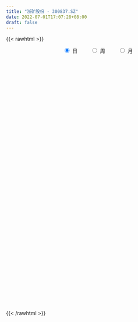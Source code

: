 ```yaml
---
title: "浙矿股份 - 300837.SZ"
date: 2022-07-01T17:07:28+08:00
draft: false
---
```

{{< rawhtml >}}
    <div style="text-align: center">
        <label style="padding: 1rem;"><input style="margin-right: .5rem" type="radio" name="period" value="D" checked onclick="period_change(this)">日</label>
        <label style="padding: 1rem;"><input style="margin-right: .5rem" type="radio" name="period" value="W" onclick="period_change(this)">周</label>
        <label style="padding: 1rem;"><input style="margin-right: .5rem" type="radio" name="period" value="M" onclick="period_change(this)">月</label>
    </div>
    <div id="chart" style="height: 700px;"></div> 
    <script type="text/javascript">
        const D_v = [839.85,742.31,3997.03,976.42,856.15,754.1,85940.86,107115.14,63026.9,58514.74,106741.85,80370.1,58178.22,42152.46,35753.35,42592.74,87616.88,56438.94,84142.24,73362.03,50116.7,50594.05,67907.71,75445.14,58414.34,40022.69,56305.43,48950.98,34197.32,25738.47,41637.29,32128.86,26850.9,48730.39,34970.42,21462.94,24858.45,45332.77,32141.99,22367.99,31504.45,34628.32,27705.41,22672.13,25095.26,10459.0,35613.67,16372.31,18809.99,19416.47,18460.79,13940.47,10888.47,18612.95,16530.63,13156.89,10459.42,6713.85,8713.53,6974.37,7523.85,8790.74,15071.37,15201.73,10165.0,11346.84,6214.36,5509.79,6308.26,9023.39,7928.74,7911.42,5046.0,17394.41,6982.0,6604.42,6966.79,5001.84,8323.37,7531.64,6984.26,9648.84,6575.42,6784.06,9615.4,11349.0,14685.31,28673.41,18104.71,13369.75,10882.0,13389.0,8731.65,9166.73,14766.72,7271.78,6443.82,7455.71,8247.42,7227.61,9789.29,6070.0,11389.52,6339.97,6045.37,11374.51,4916.57,9704.0,5831.26,5506.58,6130.13,5990.42,6069.0,4023.0,5932.0,4202.42,5149.0,3307.89,3897.26,10867.37,7035.7,7376.42,7279.0,5963.84,7345.78,13361.87,9775.05,9418.0,7163.64,4289.8,4001.0,6103.4,16368.23,7582.71,6638.16,7078.0,5763.66,4287.27,5917.53,12280.0,7547.0,7594.37,9983.58,6623.44,7926.97,5527.58,6779.0,8262.0,7997.06,6210.24,6630.54,6441.32,8373.26,11413.77,8220.32,6142.69,9165.58,8957.19,5888.32,6732.91,5374.98,10380.79,10403.19,6893.74,5095.37,9931.38,6751.07,8452.72,6830.07,9549.06,5728.78,13809.0,28177.36,16718.01,16810.3,11500.85,9791.79,9563.81,6661.25,10640.67,9694.25,12461.16,5706.58,8036.0,6511.0,5809.0,9590.09,18588.41,16299.9,14824.3,31863.1,14420.19,9091.04,5852.0,7823.06,5931.0,5460.98,11713.76,4207.1,3133.37,6803.37,5542.0,3920.79,3358.0,1374.0,4272.0,3781.64,5762.0,6769.62,10573.09,4849.38,3619.42,4600.68,3469.79,4213.35,5384.0,3285.0,4395.0,7683.0,6399.42,5706.0,4731.0,3834.0,8177.99,4708.0,8025.0,2278.0,3415.1,2864.0,5638.0,2908.0,5530.85,1810.01,4117.1,6766.42,3574.42,2852.27,3501.0,2645.0,2807.0,2539.0,2184.0,1539.0,6375.72,3329.73,6602.48,5009.0,2103.66,2544.0,2421.48,2504.0,14599.31,16251.26,8549.93,9260.0,6212.9,9272.28,6035.15,3609.0,3654.0,7065.79,6031.0,6094.0,4933.0,8042.0,6035.2,3415.0,4348.98,3599.0,4518.0,3257.0,2888.0,11378.98,5870.14,4113.0,4353.0,6433.0,3878.0,5058.0,3867.0,15204.38,6282.0,5586.84,6316.74,9836.01,6266.36,5445.0,5079.99,16894.87,8395.0,7036.0,4257.88,5867.24,6635.65,13317.0,8249.14,13744.65,14170.0,17273.76,20613.12,12497.68,11784.99,10379.85,8040.84,9995.0,7144.55,10574.0,6085.14,9791.0,7966.0,5835.0,8480.0,4916.42,6127.42,4578.0,3722.0,4374.0,5667.0,3242.0,3173.0,1970.0,2788.91,1616.42,2662.0,1650.0,1507.84,2969.0,9236.92,2952.42,2890.42,1837.0,2193.0,3125.0,7095.19,4526.0,3245.0,3717.42,5356.42,3553.0,3845.42,3549.42,4214.07,3769.0,3262.42,3009.0,3143.42,2755.04,2885.0,4542.42,6113.0,5227.0,6604.0,4137.0,3890.0,4375.37,2497.0,5057.0,3001.37,4388.42,17794.3,8584.46,4442.0,6677.99,6523.0,5388.0,3985.0,2631.0,7988.42,4255.0,7168.0,25613.46,10872.46,5108.0,5716.0,11561.0,11693.84,4810.0,3345.0,6017.36,2929.58,11724.34,4306.0,6661.0,8113.0,18057.79,9431.0,4896.0,12146.0,8784.42,7907.0,5664.0,5622.0,5992.0,5319.0,3981.0,3250.37,5429.69,4308.34,3857.0,3561.0,5337.08,2825.37,2821.0,2101.0,2410.47,2240.0,12019.5,20038.14,18581.73,9778.34,14920.75,13938.58,8612.0,8929.74,8183.92,7814.92,6057.84,4666.82,3167.0,7549.0,3251.0,4459.37,5058.0,5434.0,5146.0,4385.57,1568.0,10092.56,5870.0,8999.0,3326.65,2908.76,5252.0,4957.4,4794.0,4129.86,4499.0,6252.0,4283.0,2657.0,7209.0,8057.29,6723.29,8210.58,8736.58,7371.58,8123.0,6064.02,5159.31,6039.0,3470.35,3728.0,3357.0,3218.49,17425.09,13694.81,16045.57,16548.8,16130.12,10340.99,9695.0,7418.42,17117.56,10545.13,5896.0,5065.55,7332.42,8003.0,6218.42,4845.27,5212.42,8811.42,9481.63,6139.82,3427.0,6844.13,7116.0,4582.0,6411.0,6788.0,6351.82,5127.69,5488.0,5317.0,4391.41,4670.0,4704.0,7027.09,5620.0,5840.69,7302.15,10125.0,10414.0,7131.42,6674.0,5828.0,6601.57,5935.0,6038.0,5097.0]
const D_histogram = [0.0,0.2150655271,0.5742255209,1.0271771341,1.5389951428,2.0860893897,1.9613470745,1.4865025863,1.075377353,0.645433426,0.5910749943,0.4111443237,0.2114185429,-0.0002989893,-0.1580175001,-0.332612879,-0.1734711231,0.2143451006,0.5944835133,1.082544285,1.1060368667,1.0643382952,1.3146674427,1.028644191,0.8383770211,0.7761798007,0.9297628478,0.764889828,0.6402487655,0.4584687489,0.3163679556,0.3954038843,0.325287376,0.2756619723,0.3250924684,0.3937101523,0.5911131574,0.9424183417,1.0498959743,0.8663321065,0.3229260149,-0.0360041735,-0.0874647964,-0.294947779,-0.3206395197,-0.4077235312,-0.8322029131,-1.1096019489,-1.5081249164,-1.946750284,-2.0742030619,-1.9741502465,-1.9741157247,-1.9244212804,-1.9222301347,-1.7285667915,-1.4868369771,-1.2625537022,-1.1997604785,-1.1321678194,-1.0012648895,-0.8384512541,-0.5805739568,-0.6926752279,-0.9028576428,-0.8927671492,-0.7743786825,-0.6601990214,-0.5856851262,-0.3860799946,-0.1610497872,-0.0482993501,-0.0908580811,0.0480069775,0.0711105291,-0.0594882706,-0.3100754144,-0.4114277203,-0.3045017101,-0.0853438131,0.0856510779,0.372376202,0.5109047677,0.6521430422,0.7293916791,0.5476699213,0.6701192678,0.2924218323,-0.0720237418,-0.4414413186,-0.7112788503,-0.8257156879,-0.8118950809,-0.8697216115,-0.9929686116,-0.9729973315,-0.7721059716,-0.4716940952,-0.2020734144,-0.056684713,0.1271517381,0.2370913029,0.2950483147,0.2369409127,0.1181652838,0.1996173742,0.2576155781,0.16454508,0.1401975068,0.0986159759,0.0386148913,-0.0094522154,-0.1094011691,-0.1438442102,-0.0636202197,-0.0259901845,0.0762031822,0.1329225103,0.1048946527,0.2662098607,0.3558963129,0.4047472266,0.2490212938,0.2266606998,0.1494239831,-0.0752860402,-0.2719881837,-0.4887055877,-0.4623483269,-0.4096852787,-0.3774609162,-0.4386481502,-0.4820626993,-0.5690371671,-0.5530134075,-0.5160461049,-0.4935169278,-0.4571191207,-0.3548208174,-0.0262328357,0.1583514326,0.201796531,0.0787360899,0.0184052913,-0.1175497699,-0.1269456426,-0.2157789454,-0.1807748655,-0.0357515007,0.0756206218,0.1905226109,0.2360854431,0.2352612697,0.1621117816,0.0917676836,0.0202785801,-0.10757726,-0.0844874386,-0.0501304298,0.049590444,0.141543551,0.2790063996,0.2942003639,0.1930009272,0.0875311789,0.2814664161,0.3944316114,0.5857571654,0.6897501924,0.7792063879,0.7184304979,0.7769152153,1.1369716781,1.25933916,1.4997732836,1.5033494433,1.3414520048,1.1214735398,0.942989659,0.8551568329,0.4834585669,0.0734756413,-0.1394295631,-0.2498786475,-0.3510157305,-0.3942657048,-0.26787928,0.0902815065,0.3220148739,0.5260800417,0.2037672409,-0.2393079856,-0.4975390613,-0.6545986378,-0.843181562,-0.974621083,-0.9851895704,-0.7825437011,-0.6305972352,-0.4761128943,-0.4215011719,-0.442238825,-0.421955107,-0.3983977557,-0.347588375,-0.2254096937,-0.206064385,-0.2032160684,-0.1733796446,-0.0614261351,-0.0154129242,-0.0086395379,0.055528492,0.0711315848,0.0942438275,0.1729667616,0.204805014,0.2587278879,0.4002959286,0.3753136787,0.2349079488,0.0736542801,-0.0285634981,-0.2045033453,-0.275924558,-0.3642546324,-0.3785883321,-0.4042786895,-0.3837648849,-0.2451471672,-0.1757818351,-0.0905168491,-0.0174186392,0.0034181379,-0.02619422,-0.0475244895,0.00010409,-0.0040778785,-0.0137017559,-0.0051409587,0.0316113556,0.0476588326,0.0733915949,0.1732399317,0.1939362032,0.1156312931,-0.0011008382,-0.038793758,-0.0491327996,-0.0161459216,0.0461334366,0.2854996856,0.462479545,0.5549254479,0.6603901102,0.7191176364,0.6225800613,0.5044809621,0.3479143512,0.2103894541,0.037922459,0.0158822251,-0.0677456954,-0.0782235897,0.0127582822,-0.0116875511,-0.0790933325,-0.1754553746,-0.1977232615,-0.1929922255,-0.192844934,-0.1804607706,-0.0444965165,-0.0429554109,-0.0956567118,-0.1078996085,-0.2094062149,-0.2544876634,-0.3065701845,-0.2358055873,-0.0139955714,0.1319850549,0.1975950337,0.1553336675,0.2381368207,0.2725528138,0.2984660383,0.3010567978,0.4069083614,0.4503900717,0.3691488667,0.3146212734,0.2394116438,0.1999464014,0.2304468813,0.2356678528,0.2682674796,0.3010290922,0.3914773144,0.5022378584,0.5268813839,0.3993292113,0.2147070757,0.0296686718,-0.0292119184,-0.076703644,-0.2618114356,-0.4124693754,-0.4810046684,-0.5922954161,-0.6383229557,-0.7142437405,-0.7496863959,-0.6770575913,-0.6468077118,-0.6023883597,-0.6062029719,-0.5384743388,-0.4620503022,-0.45971052,-0.4211935854,-0.2851176287,-0.2098870242,-0.206890924,-0.1831233321,-0.0999400617,-0.1068171072,-0.1637946604,-0.175423749,-0.1550671498,-0.1434560105,-0.1191009432,-0.0399002587,0.1379006064,0.1879014241,0.1719810263,0.2517548823,0.3427181771,0.3387805526,0.3558435709,0.3454350992,0.3494751746,0.3226342324,0.3332689086,0.3443774961,0.3665412418,0.377044272,0.3488343433,0.2721547401,0.2565630358,0.1767461882,0.1632019944,0.1283547677,0.1046637743,0.0927977228,0.0542923105,-0.0034825992,-0.0734895461,-0.1358387401,0.0526969714,0.059818052,0.0586596421,-0.0179605936,-0.040180319,-0.0366191341,-0.0252984913,-0.0039065672,0.0628904728,0.0996184178,0.1606577877,0.3712152854,0.399398874,0.3262025278,0.2659471078,0.3695177442,0.3933630772,0.33828815,0.2913849917,0.2820308342,0.2411760271,0.3098045384,0.3195832542,0.2427336225,0.0659227653,0.0851036801,0.0638321108,0.0188134892,0.0977975468,0.1103800222,0.0746885102,-0.0093429,-0.0656396244,-0.1678223822,-0.2119780936,-0.3120540392,-0.4367550871,-0.5208567594,-0.5560466971,-0.5332169374,-0.5659004557,-0.523799997,-0.4013779813,-0.3598355102,-0.299506751,-0.2917861411,-0.3250752838,-0.0765341276,0.192208555,0.4144147807,0.4040450892,0.5264072054,0.6171351592,0.4987160525,0.3921248245,0.2025527191,-0.0372122878,-0.1617664468,-0.202105232,-0.2572836181,-0.4025235512,-0.5350543867,-0.6450706571,-0.7330995764,-0.8533922307,-0.7648470589,-0.7142307528,-0.6711822695,-0.8129316988,-0.7542623415,-0.7302367827,-0.6579591342,-0.5341147668,-0.4655489362,-0.4099131632,-0.3867001263,-0.3222413963,-0.318814561,-0.2886384919,-0.2304951791,-0.1605360463,-0.2064496736,-0.2059645453,-0.2448766491,-0.1565508811,-0.2001556593,-0.194798237,-0.1968797148,-0.1609462497,-0.1786456373,-0.0607856015,0.0128324885,0.0490885643,0.0248146522,0.0633731929,0.2297692377,0.2921845082,0.512679668,0.7123153432,0.8918933681,0.9076923803,0.7719921375,0.7336749564,0.8550112503,0.7917753725,0.7285971643,0.6485992656,0.475896951,0.411325786,0.3640079024,0.3183058723,0.2906031597,0.3132625476,0.2819849534,0.2191739795,0.1553460233,0.03962753,0.0064890939,-0.0050762125,0.0600392536,0.0835125943,0.1209460855,0.0946921125,0.0360622912,-0.0819884638,-0.1026343207,-0.0755905229,-0.0964823644,-0.0484632227,-0.0343254637,0.0032237524,0.0930380282,0.218987062,0.2296568789,0.1957071008,0.216810882,0.1719033379,0.1392758067,0.0378805512,0.0153983126,0.0135263825]
const D_fast = [0.0,0.2688319088,0.7715482829,1.4812941796,2.3778609741,3.4464775683,3.8120720218,3.7088531802,3.5665722851,3.2979867146,3.3913970315,3.3142524418,3.1673812967,2.9555890172,2.7583661314,2.5006175328,2.6163915078,3.0577940067,3.5865532978,4.3452501407,4.645251939,4.8696379413,5.4486339495,5.4197717456,5.4390988309,5.5709465607,5.9569703198,5.983319757,6.0187408858,5.9515780564,5.8885692521,6.0664561519,6.0776614875,6.0969515769,6.2276551901,6.3947004121,6.7398817066,7.3267914763,7.6967431024,7.7297622613,7.2670876734,6.8991564416,6.8258296196,6.5446096922,6.4387580717,6.2497431773,5.6172130671,5.0624135441,4.2868593476,3.361546409,2.7155428655,2.3220581194,1.82856371,1.3971528342,0.9187864462,0.6803080916,0.5503286617,0.4589735111,0.2218266151,0.0063773193,-0.1130359731,-0.1598351512,-0.0471013431,-0.3323714212,-0.7682682469,-0.9813695405,-1.0565757444,-1.1074458387,-1.179353225,-1.076268092,-0.8915003315,-0.7908247319,-0.8560979831,-0.7052311802,-0.6643499963,-0.8098208637,-1.137926861,-1.342136097,-1.3113355144,-1.1135135706,-0.9211059101,-0.5412867356,-0.2750319779,0.0292420571,0.2888386137,0.2440343363,0.5340134998,0.2294215224,-0.1530299872,-0.6328078937,-1.0804651379,-1.4013308975,-1.5904840607,-1.8657409941,-2.2372301472,-2.4605081999,-2.4526433329,-2.2701549804,-2.0510526531,-1.91983513,-1.7042107443,-1.5349983539,-1.4032792633,-1.4021514372,-1.4913857452,-1.3600293112,-1.2376272127,-1.2895614408,-1.2788596373,-1.2957871743,-1.3461345361,-1.3965646966,-1.5238639426,-1.5942680363,-1.5299491007,-1.4988166116,-1.3775724493,-1.2876224937,-1.2894266881,-1.0615590149,-0.8828984845,-0.7328607642,-0.8263313735,-0.7920267925,-0.8319075134,-1.0754390468,-1.3401382362,-1.6790320372,-1.7682618581,-1.8180201296,-1.8801609961,-2.0510102676,-2.2149404916,-2.4441742512,-2.5664038434,-2.6584480671,-2.7592981219,-2.837180095,-2.823586996,-2.5015572233,-2.2773850968,-2.1834908656,-2.2868672843,-2.34259676,-2.5079392637,-2.5490715471,-2.6918495862,-2.7020392227,-2.5659537331,-2.4356764552,-2.2731438134,-2.1685596204,-2.1105684763,-2.143190019,-2.1905921961,-2.2570116546,-2.4117618097,-2.409793848,-2.3879694467,-2.2758509619,-2.1485119671,-1.9412975186,-1.8525534633,-1.9055026682,-1.9890896218,-1.7247877805,-1.5132146824,-1.175449837,-0.899019262,-0.6147614695,-0.4959297349,-0.2432162138,0.4010831685,0.8382854405,1.453662885,1.8330764055,2.0065419682,2.0669318881,2.1241954221,2.2501518042,1.99931818,1.6077041646,1.3599415695,1.1870228233,0.9981318076,0.8563154071,0.9157320119,1.296463175,1.6087002609,1.9442854392,1.6729144485,1.1700122256,0.7873963846,0.4666871487,0.0673088339,-0.3077859578,-0.5646518378,-0.5576418938,-0.5633447366,-0.5278886193,-0.5786521899,-0.7099495493,-0.795154608,-0.8711966956,-0.9072844087,-0.8414581508,-0.8736289384,-0.9215846388,-0.9350931262,-0.8384961505,-0.7963361706,-0.7917226688,-0.7136725159,-0.6802865269,-0.6336133273,-0.5116487028,-0.4286091969,-0.3100043511,-0.0683623282,0.0004838415,-0.0811949011,-0.2240349998,-0.3333936526,-0.5604593361,-0.7008616883,-0.8802554208,-0.9892362035,-1.1159962333,-1.1914236499,-1.114092724,-1.0886728506,-1.0260370769,-0.9572935269,-0.9356022153,-0.9717631282,-1.0049745201,-0.957319918,-0.9625213561,-0.9755706725,-0.968295115,-0.9236399618,-0.8956777767,-0.8515971156,-0.7084387959,-0.6392584736,-0.6886555604,-0.8056629013,-0.8530542606,-0.8756765021,-0.8467261044,-0.7729133871,-0.4621722167,-0.169572471,0.0616047938,0.3321669836,0.5706739189,0.6297813591,0.6378025005,0.5682144774,0.4832869439,0.3203005635,0.3022308859,0.2016665415,0.1716327498,0.2658041922,0.2384364711,0.1512573566,0.0110314708,-0.0606672314,-0.1041842518,-0.1522481938,-0.184979223,-0.060139098,-0.0693368452,-0.1459523241,-0.1851701229,-0.339028283,-0.4477316473,-0.5764567146,-0.5646435142,-0.3463323911,-0.1673555011,-0.0523467639,-0.0557747132,0.0865626451,0.1891168416,0.2896465758,0.3675015347,0.5750801887,0.7311594169,0.7422054285,0.7663331536,0.750976435,0.7614977929,0.8496099931,0.9137479278,1.0134144245,1.1214333102,1.309750861,1.5460708697,1.7024347411,1.6747148713,1.5437695047,1.3661482687,1.299964699,1.2332970623,0.9827364118,0.7289611282,0.540174668,0.2808100663,0.0752017879,-0.1792799322,-0.4021441865,-0.4987797797,-0.6302318281,-0.736409566,-0.8917749212,-0.9586648727,-0.9977534117,-1.1103412595,-1.1771227213,-1.1123261718,-1.0895673233,-1.138293954,-1.1603071952,-1.1021089402,-1.1356902626,-1.2336164808,-1.2891015067,-1.307511695,-1.3317645582,-1.3371847268,-1.2679591069,-1.0556830902,-0.9587069165,-0.9316320577,-0.7889194811,-0.6122766421,-0.5315191284,-0.4254952174,-0.3495449142,-0.2581360452,-0.2043184294,-0.110366526,-0.0131635644,0.1006354917,0.2053995899,0.264398247,0.2557573288,0.3043063834,0.2686760829,0.2959323877,0.2931738529,0.2956488031,0.3069821823,0.2820498477,0.2234042881,0.1350249547,0.0387160757,0.2404260301,0.2625016236,0.2760081243,0.1948977402,0.1626329351,0.1570393364,0.1620353564,0.1824506386,0.2649702969,0.3266028463,0.4278066632,0.7311679822,0.8592012893,0.8675555751,0.873786932,1.0697370044,1.1919231067,1.221420217,1.2473633066,1.3085168577,1.3279560574,1.4740357033,1.5637102326,1.5475440065,1.3872138407,1.4276706755,1.4223571339,1.3820418847,1.4854753289,1.5256528099,1.5086334254,1.4222662903,1.3495596597,1.2054213063,1.1082710715,0.9301816161,0.6962917964,0.4819759343,0.3077743223,0.1972998477,0.0231412155,-0.065708325,-0.0436308046,-0.0920472111,-0.1065951397,-0.1718210651,-0.2863790287,-0.0569714044,0.259823417,0.5856333378,0.6762749187,0.9302388362,1.1752505797,1.1815104861,1.1729504643,1.0340165387,0.7849484598,0.6199526891,0.5290875959,0.4095883052,0.1637174843,-0.1025769478,-0.3738608825,-0.6451646958,-0.9788054078,-1.0814720008,-1.2094133828,-1.3341604669,-1.6791428209,-1.8090390491,-1.9675726859,-2.0597848209,-2.0694691453,-2.1172905487,-2.1641330666,-2.2375950613,-2.2536966803,-2.3299734852,-2.3719570391,-2.371437521,-2.3416123998,-2.4391384456,-2.4901444536,-2.5902757196,-2.541087672,-2.6347313649,-2.6780735019,-2.7293749084,-2.7336780057,-2.7960388026,-2.6933751672,-2.6165489551,-2.5680207382,-2.5860909873,-2.5316891483,-2.3078507942,-2.1723893965,-1.8237243198,-1.4460098087,-1.0434584419,-0.8007363346,-0.743438543,-0.598336985,-0.2632478785,-0.1285399132,-0.0095688303,0.0725830874,0.0188550105,0.0571152921,0.100799384,0.134673822,0.1796218994,0.2805969241,0.3198155683,0.3117980893,0.2868066389,0.1809950281,0.1494788654,0.1366445059,0.2167697854,0.2611212746,0.3287912873,0.3262103424,0.2765960939,0.1380482229,0.0917437858,0.099889953,0.0548775203,0.0907808564,0.0963372495,0.1346924036,0.2477661865,0.4284619857,0.4965460223,0.5115230194,0.5868295212,0.5848978115,0.587089232,0.4951641144,0.4765314539,0.4780411194]
const D_slow = [0.0,0.0537663818,0.197322762,0.4541170455,0.8388658312,1.3603881786,1.8507249473,2.2223505938,2.4911949321,2.6525532886,2.8003220372,2.9031081181,2.9559627538,2.9558880065,2.9163836315,2.8332304117,2.789862631,2.8434489061,2.9920697844,3.2627058557,3.5392150724,3.8052996461,4.1339665068,4.3911275546,4.6007218098,4.79476676,5.027207472,5.218429929,5.3784921203,5.4931093076,5.5722012965,5.6710522676,5.7523741115,5.8212896046,5.9025627217,6.0009902598,6.1487685491,6.3843731346,6.6468471281,6.8634301548,6.9441616585,6.9351606151,6.913294416,6.8395574713,6.7593975913,6.6574667085,6.4494159802,6.172015493,5.7949842639,5.3082966929,4.7897459275,4.2962083658,3.8026794347,3.3215741146,2.8410165809,2.408874883,2.0371656388,1.7215272132,1.4215870936,1.1385451388,0.8882289164,0.6786161029,0.5334726137,0.3603038067,0.134589396,-0.0886023913,-0.2821970619,-0.4472468173,-0.5936680988,-0.6901880975,-0.7304505443,-0.7425253818,-0.7652399021,-0.7532381577,-0.7354605254,-0.7503325931,-0.8278514467,-0.9307083767,-1.0068338043,-1.0281697575,-1.006756988,-0.9136629375,-0.7859367456,-0.6229009851,-0.4405530653,-0.303635585,-0.136105768,-0.0630003099,-0.0810062454,-0.1913665751,-0.3691862876,-0.5756152096,-0.7785889798,-0.9960193827,-1.2442615356,-1.4875108684,-1.6805373613,-1.7984608852,-1.8489792388,-1.863150417,-1.8313624825,-1.7720896567,-1.6983275781,-1.6390923499,-1.609551029,-1.5596466854,-1.4952427909,-1.4541065209,-1.4190571442,-1.3944031502,-1.3847494274,-1.3871124812,-1.4144627735,-1.450423826,-1.466328881,-1.4728264271,-1.4537756315,-1.420545004,-1.3943213408,-1.3277688756,-1.2387947974,-1.1376079908,-1.0753526673,-1.0186874923,-0.9813314966,-1.0001530066,-1.0681500525,-1.1903264495,-1.3059135312,-1.4083348509,-1.5027000799,-1.6123621175,-1.7328777923,-1.8751370841,-2.0133904359,-2.1424019622,-2.2657811941,-2.3800609743,-2.4687661786,-2.4753243876,-2.4357365294,-2.3852873967,-2.3656033742,-2.3610020514,-2.3903894938,-2.4221259045,-2.4760706408,-2.5212643572,-2.5302022324,-2.511297077,-2.4636664242,-2.4046450635,-2.345829746,-2.3053018006,-2.2823598797,-2.2772902347,-2.3041845497,-2.3253064094,-2.3378390168,-2.3254414058,-2.2900555181,-2.2203039182,-2.1467538272,-2.0985035954,-2.0766208007,-2.0062541967,-1.9076462938,-1.7612070024,-1.5887694543,-1.3939678574,-1.2143602329,-1.0201314291,-0.7358885095,-0.4210537195,-0.0461103986,0.3297269622,0.6650899634,0.9454583483,1.1812057631,1.3949949713,1.515859613,1.5342285234,1.4993711326,1.4369014707,1.3491475381,1.2505811119,1.1836112919,1.2061816685,1.286685387,1.4182053974,1.4691472076,1.4093202112,1.2849354459,1.1212857865,0.910490396,0.6668351252,0.4205377326,0.2249018073,0.0672524985,-0.051775725,-0.157151018,-0.2677107243,-0.373199501,-0.4727989399,-0.5596960337,-0.6160484571,-0.6675645534,-0.7183685705,-0.7617134816,-0.7770700154,-0.7809232464,-0.7830831309,-0.7692010079,-0.7514181117,-0.7278571548,-0.6846154644,-0.6334142109,-0.568732239,-0.4686582568,-0.3748298371,-0.3161028499,-0.2976892799,-0.3048301544,-0.3559559908,-0.4249371303,-0.5160007884,-0.6106478714,-0.7117175438,-0.807658765,-0.8689455568,-0.9128910156,-0.9355202278,-0.9398748876,-0.9390203532,-0.9455689082,-0.9574500306,-0.957424008,-0.9584434777,-0.9618689166,-0.9631541563,-0.9552513174,-0.9433366093,-0.9249887105,-0.8816787276,-0.8331946768,-0.8042868535,-0.8045620631,-0.8142605026,-0.8265437025,-0.8305801829,-0.8190468237,-0.7476719023,-0.6320520161,-0.4933206541,-0.3282231265,-0.1484437175,0.0072012979,0.1333215384,0.2203001262,0.2728974897,0.2823781045,0.2863486608,0.2694122369,0.2498563395,0.25304591,0.2501240223,0.2303506891,0.1864868455,0.1370560301,0.0888079737,0.0405967402,-0.0045184524,-0.0156425815,-0.0263814343,-0.0502956122,-0.0772705144,-0.1296220681,-0.1932439839,-0.2698865301,-0.3288379269,-0.3323368197,-0.299340556,-0.2499417976,-0.2111083807,-0.1515741755,-0.0834359721,-0.0088194625,0.0664447369,0.1681718273,0.2807693452,0.3730565619,0.4517118802,0.5115647912,0.5615513915,0.6191631118,0.678080075,0.7451469449,0.820404218,0.9182735466,1.0438330112,1.1755533572,1.27538566,1.329062429,1.3364795969,1.3291766173,1.3100007063,1.2445478474,1.1414305036,1.0211793365,0.8731054824,0.7135247435,0.5349638084,0.3475422094,0.1782778116,0.0165758836,-0.1340212063,-0.2855719493,-0.420190534,-0.5357031095,-0.6506307395,-0.7559291359,-0.827208543,-0.8796802991,-0.9314030301,-0.9771838631,-1.0021688785,-1.0288731553,-1.0698218204,-1.1136777577,-1.1524445451,-1.1883085477,-1.2180837835,-1.2280588482,-1.1935836966,-1.1466083406,-1.103613084,-1.0406743634,-0.9549948192,-0.870299681,-0.7813387883,-0.6949800135,-0.6076112198,-0.5269526617,-0.4436354346,-0.3575410606,-0.2659057501,-0.1716446821,-0.0844360963,-0.0163974113,0.0477433477,0.0919298947,0.1327303933,0.1648190852,0.1909850288,0.2141844595,0.2277575372,0.2268868873,0.2085145008,0.1745548158,0.1877290586,0.2026835716,0.2173484822,0.2128583338,0.202813254,0.1936584705,0.1873338477,0.1863572059,0.2020798241,0.2269844285,0.2671488754,0.3599526968,0.4598024153,0.5413530472,0.6078398242,0.7002192602,0.7985600295,0.883132067,0.9559783149,1.0264860235,1.0867800303,1.1642311649,1.2441269784,1.304810384,1.3212910754,1.3425669954,1.3585250231,1.3632283954,1.3876777821,1.4152727877,1.4339449152,1.4316091902,1.4151992841,1.3732436886,1.3202491651,1.2422356553,1.1330468836,1.0028326937,0.8638210194,0.7305167851,0.5890416712,0.4580916719,0.3577471766,0.2677882991,0.1929116113,0.119965076,0.0386962551,0.0195627232,0.067614862,0.1712185571,0.2722298294,0.4038316308,0.5581154206,0.6827944337,0.7808256398,0.8314638196,0.8221607476,0.7817191359,0.7311928279,0.6668719234,0.5662410356,0.4324774389,0.2712097746,0.0879348805,-0.1254131771,-0.3166249419,-0.4951826301,-0.6629781974,-0.8662111221,-1.0547767075,-1.2373359032,-1.4018256867,-1.5353543785,-1.6517416125,-1.7542199033,-1.8508949349,-1.931455284,-2.0111589242,-2.0833185472,-2.140942342,-2.1810763535,-2.232688772,-2.2841799083,-2.3453990705,-2.3845367908,-2.4345757056,-2.4832752649,-2.5324951936,-2.572731756,-2.6173931653,-2.6325895657,-2.6293814436,-2.6171093025,-2.6109056395,-2.5950623412,-2.5376200318,-2.4645739048,-2.3364039878,-2.158325152,-1.9353518099,-1.7084287149,-1.5154306805,-1.3320119414,-1.1182591288,-0.9203152857,-0.7381659946,-0.5760161782,-0.4570419405,-0.354210494,-0.2632085184,-0.1836320503,-0.1109812604,-0.0326656235,0.0378306149,0.0926241098,0.1314606156,0.1413674981,0.1429897716,0.1417207184,0.1567305318,0.1776086804,0.2078452018,0.2315182299,0.2405338027,0.2200366867,0.1943781065,0.1754804758,0.1513598847,0.1392440791,0.1306627131,0.1314686512,0.1547281583,0.2094749238,0.2668891435,0.3158159187,0.3700186392,0.4129944736,0.4478134253,0.4572835631,0.4611331413,0.4645147369]
const D_data = [['2020-06-10', 33.67, 33.67, 33.67, 33.67],['2020-06-11', 37.04, 37.04, 37.04, 37.04],['2020-06-12', 40.74, 40.74, 40.74, 40.74],['2020-06-15', 44.81, 44.81, 44.81, 44.81],['2020-06-16', 49.29, 49.29, 49.29, 49.29],['2020-06-17', 54.22, 54.22, 54.22, 54.22],['2020-06-18', 59.64, 48.8, 48.8, 59.64],['2020-06-19', 45.4, 44.46, 44.02, 46.36],['2020-06-22', 44.3, 44.22, 43.8, 45.45],['2020-06-23', 43.58, 42.76, 42.59, 43.97],['2020-06-24', 44.15, 47.04, 43.96, 47.04],['2020-06-29', 46.5, 45.64, 44.36, 46.5],['2020-06-30', 44.57, 45.03, 43.89, 45.1],['2020-07-01', 44.99, 44.27, 43.9, 44.99],['2020-07-02', 44.16, 44.3, 43.8, 44.79],['2020-07-03', 44.14, 43.4, 43.1, 44.29],['2020-07-06', 44.26, 47.74, 44.26, 47.74],['2020-07-07', 49.5, 52.51, 49.0, 52.51],['2020-07-08', 52.59, 55.24, 50.88, 57.75],['2020-07-09', 54.69, 60.07, 53.2, 60.17],['2020-07-10', 59.2, 57.0, 55.3, 61.8],['2020-07-13', 56.63, 57.53, 56.56, 59.6],['2020-07-14', 56.0, 63.28, 54.88, 63.28],['2020-07-15', 61.98, 58.01, 57.1, 68.87],['2020-07-16', 58.11, 59.31, 58.11, 62.2],['2020-07-17', 60.81, 61.55, 56.0, 62.49],['2020-07-20', 62.0, 65.89, 62.0, 67.71],['2020-07-21', 64.47, 63.28, 61.6, 65.88],['2020-07-22', 63.42, 64.32, 62.65, 65.99],['2020-07-23', 63.35, 63.99, 62.51, 65.1],['2020-07-24', 64.6, 64.71, 63.99, 69.05],['2020-07-27', 66.0, 68.4, 65.77, 69.15],['2020-07-28', 68.4, 67.66, 66.0, 69.88],['2020-07-29', 68.21, 68.66, 64.7, 69.86],['2020-07-30', 69.51, 70.98, 67.48, 73.1],['2020-07-31', 71.9, 72.68, 69.88, 73.7],['2020-08-03', 72.21, 76.28, 72.21, 76.28],['2020-08-04', 77.0, 81.21, 76.96, 82.5],['2020-08-05', 79.9, 81.13, 77.77, 84.6],['2020-08-06', 80.49, 79.01, 78.0, 81.12],['2020-08-07', 79.81, 73.99, 73.99, 79.81],['2020-08-10', 70.54, 74.96, 69.5, 75.1],['2020-08-11', 72.8, 78.64, 72.8, 79.65],['2020-08-12', 77.7, 76.81, 73.6, 78.64],['2020-08-13', 76.86, 79.18, 75.99, 81.0],['2020-08-14', 79.18, 78.77, 77.66, 80.56],['2020-08-17', 77.99, 73.59, 72.67, 79.81],['2020-08-18', 73.98, 73.65, 73.59, 75.59],['2020-08-19', 73.0, 70.1, 70.0, 73.0],['2020-08-20', 70.0, 66.73, 66.46, 71.19],['2020-08-21', 66.73, 68.2, 66.01, 69.92],['2020-08-24', 67.69, 70.0, 67.05, 70.75],['2020-08-25', 69.14, 68.01, 67.81, 70.69],['2020-08-26', 67.8, 67.71, 67.31, 72.09],['2020-08-27', 65.88, 66.15, 64.0, 67.88],['2020-08-28', 65.31, 67.99, 64.01, 68.6],['2020-08-31', 68.48, 68.8, 67.29, 71.2],['2020-09-01', 68.94, 69.01, 67.9, 69.7],['2020-09-02', 69.02, 67.0, 66.98, 69.39],['2020-09-03', 67.5, 66.66, 66.34, 68.87],['2020-09-04', 65.0, 67.28, 64.8, 68.28],['2020-09-07', 66.41, 67.85, 66.41, 69.6],['2020-09-08', 67.7, 69.7, 67.7, 72.6],['2020-09-09', 68.69, 65.01, 64.89, 71.65],['2020-09-10', 66.3, 62.3, 62.25, 66.79],['2020-09-11', 62.11, 63.8, 61.0, 64.48],['2020-09-14', 63.8, 64.81, 63.2, 64.99],['2020-09-15', 65.22, 64.76, 63.8, 65.4],['2020-09-16', 64.96, 64.2, 63.58, 65.35],['2020-09-17', 63.94, 66.03, 63.0, 67.34],['2020-09-18', 66.0, 67.18, 65.01, 67.99],['2020-09-21', 67.1, 66.5, 66.0, 69.33],['2020-09-22', 65.13, 64.58, 64.5, 66.66],['2020-09-23', 64.51, 66.99, 64.51, 69.8],['2020-09-24', 66.39, 65.92, 65.7, 67.61],['2020-09-25', 65.86, 63.6, 63.5, 66.47],['2020-09-28', 64.0, 60.8, 60.7, 64.39],['2020-09-29', 61.19, 61.3, 60.05, 62.06],['2020-09-30', 61.61, 63.5, 61.0, 64.59],['2020-10-09', 65.04, 65.49, 65.04, 67.0],['2020-10-12', 66.01, 65.8, 65.51, 66.83],['2020-10-13', 65.91, 68.54, 65.26, 68.66],['2020-10-14', 68.54, 68.07, 67.5, 69.11],['2020-10-15', 67.6, 69.23, 67.33, 69.87],['2020-10-16', 69.25, 69.5, 68.12, 70.97],['2020-10-19', 70.71, 66.43, 66.39, 70.98],['2020-10-20', 66.8, 70.54, 65.8, 71.17],['2020-10-21', 68.01, 63.95, 63.42, 69.99],['2020-10-22', 62.05, 62.18, 61.08, 63.98],['2020-10-23', 62.01, 59.9, 59.8, 63.39],['2020-10-26', 59.4, 58.91, 58.24, 60.87],['2020-10-27', 58.89, 59.13, 58.0, 60.48],['2020-10-28', 59.25, 59.71, 58.7, 60.0],['2020-10-29', 59.0, 57.89, 57.81, 59.79],['2020-10-30', 57.48, 55.67, 55.5, 58.3],['2020-11-02', 55.1, 56.2, 54.63, 56.99],['2020-11-03', 55.89, 58.14, 55.89, 58.15],['2020-11-04', 58.7, 60.0, 57.84, 60.43],['2020-11-05', 60.0, 60.63, 59.2, 60.96],['2020-11-06', 60.11, 59.83, 58.0, 61.2],['2020-11-09', 60.2, 60.97, 59.45, 61.36],['2020-11-10', 60.95, 60.73, 60.03, 61.2],['2020-11-11', 60.16, 60.5, 59.59, 63.36],['2020-11-12', 60.0, 59.02, 58.9, 60.99],['2020-11-13', 58.58, 57.69, 57.01, 59.0],['2020-11-16', 57.81, 60.0, 56.5, 60.1],['2020-11-17', 60.8, 60.05, 59.08, 60.8],['2020-11-18', 60.09, 58.02, 57.66, 60.18],['2020-11-19', 57.98, 58.48, 57.02, 59.35],['2020-11-20', 58.64, 57.98, 57.51, 58.79],['2020-11-23', 58.48, 57.33, 56.66, 59.38],['2020-11-24', 56.9, 57.0, 56.66, 58.39],['2020-11-25', 57.0, 55.7, 55.55, 57.1],['2020-11-26', 55.4, 55.85, 55.0, 56.17],['2020-11-27', 55.8, 57.12, 55.51, 57.5],['2020-11-30', 57.01, 56.66, 55.81, 57.41],['2020-12-01', 56.38, 57.66, 56.2, 58.17],['2020-12-02', 57.4, 57.4, 56.66, 57.79],['2020-12-03', 57.35, 56.31, 56.01, 57.35],['2020-12-04', 56.75, 59.0, 56.07, 59.37],['2020-12-07', 58.7, 58.85, 58.64, 60.15],['2020-12-08', 58.4, 58.85, 58.4, 60.15],['2020-12-09', 58.82, 56.1, 56.0, 59.19],['2020-12-10', 55.7, 57.33, 55.18, 58.1],['2020-12-11', 57.01, 56.38, 55.68, 58.76],['2020-12-14', 56.0, 53.6, 52.7, 56.38],['2020-12-15', 53.3, 52.52, 51.73, 53.49],['2020-12-16', 52.74, 50.68, 50.0, 53.15],['2020-12-17', 50.69, 52.65, 50.01, 52.85],['2020-12-18', 52.66, 52.65, 52.17, 53.46],['2020-12-21', 51.98, 52.1, 51.98, 52.95],['2020-12-22', 52.14, 50.3, 50.0, 52.2],['2020-12-23', 50.28, 49.63, 48.0, 50.84],['2020-12-24', 49.5, 48.05, 47.84, 49.69],['2020-12-25', 48.0, 48.42, 47.8, 49.53],['2020-12-28', 48.42, 48.1, 46.51, 49.1],['2020-12-29', 48.26, 47.36, 47.21, 49.41],['2020-12-30', 46.79, 46.98, 46.6, 47.99],['2020-12-31', 46.93, 47.51, 46.66, 47.99],['2021-01-04', 47.4, 51.01, 47.23, 51.73],['2021-01-05', 50.24, 50.3, 50.01, 51.59],['2021-01-06', 50.25, 48.95, 48.85, 50.56],['2021-01-07', 48.66, 46.42, 46.09, 48.95],['2021-01-08', 46.19, 46.41, 45.81, 48.0],['2021-01-11', 46.31, 44.55, 44.1, 46.44],['2021-01-12', 44.62, 45.3, 44.61, 46.54],['2021-01-13', 45.5, 43.55, 43.3, 45.97],['2021-01-14', 43.5, 44.44, 42.51, 45.21],['2021-01-15', 44.14, 45.86, 43.88, 46.69],['2021-01-18', 45.87, 45.79, 45.53, 46.91],['2021-01-19', 45.6, 46.2, 45.24, 47.2],['2021-01-20', 46.27, 45.59, 45.4, 47.08],['2021-01-21', 45.44, 44.98, 44.49, 45.9],['2021-01-22', 45.01, 43.7, 42.8, 45.5],['2021-01-25', 42.9, 43.12, 42.7, 44.47],['2021-01-26', 42.38, 42.44, 41.93, 43.79],['2021-01-27', 42.4, 40.83, 40.51, 42.41],['2021-01-28', 40.98, 42.03, 40.31, 43.05],['2021-01-29', 41.5, 41.94, 40.86, 42.92],['2021-02-01', 41.94, 42.79, 41.01, 43.35],['2021-02-02', 42.76, 42.96, 42.55, 43.79],['2021-02-03', 43.11, 44.0, 41.6, 44.8],['2021-02-04', 44.0, 42.8, 41.92, 44.86],['2021-02-05', 42.19, 41.0, 41.0, 42.7],['2021-02-08', 41.0, 40.2, 40.13, 41.75],['2021-02-09', 40.2, 44.05, 40.07, 44.9],['2021-02-10', 44.51, 43.86, 42.79, 44.68],['2021-02-18', 45.0, 45.8, 43.87, 46.29],['2021-02-19', 45.81, 45.78, 45.01, 46.19],['2021-02-22', 46.03, 46.5, 46.02, 48.2],['2021-02-23', 45.2, 45.11, 45.0, 46.43],['2021-02-24', 45.11, 47.04, 44.6, 48.1],['2021-02-25', 49.85, 52.6, 48.62, 54.5],['2021-02-26', 50.68, 51.81, 50.05, 52.84],['2021-03-01', 51.73, 55.35, 51.52, 55.58],['2021-03-02', 55.4, 54.27, 52.8, 55.4],['2021-03-03', 53.9, 52.98, 52.0, 53.98],['2021-03-04', 52.74, 52.32, 51.65, 54.57],['2021-03-05', 51.6, 52.74, 51.6, 53.76],['2021-03-08', 52.68, 54.06, 52.68, 55.0],['2021-03-09', 53.99, 50.0, 48.67, 54.0],['2021-03-10', 50.46, 47.84, 47.0, 51.51],['2021-03-11', 48.0, 48.81, 47.1, 49.84],['2021-03-12', 48.8, 49.27, 47.21, 50.74],['2021-03-15', 49.51, 48.77, 48.61, 51.59],['2021-03-16', 48.88, 48.99, 47.8, 49.88],['2021-03-17', 48.57, 51.25, 47.89, 51.8],['2021-03-18', 51.61, 55.57, 51.28, 56.4],['2021-03-19', 55.21, 55.93, 54.6, 56.51],['2021-03-22', 56.72, 57.3, 54.78, 57.5],['2021-03-23', 53.0, 50.88, 48.2, 53.7],['2021-03-24', 48.51, 47.48, 47.33, 49.41],['2021-03-25', 47.6, 47.79, 46.85, 48.9],['2021-03-26', 47.78, 47.64, 47.5, 48.49],['2021-03-29', 47.64, 45.85, 45.8, 48.48],['2021-03-30', 45.03, 45.08, 44.74, 46.49],['2021-03-31', 45.13, 45.5, 44.37, 45.53],['2021-04-01', 45.0, 48.03, 44.69, 49.2],['2021-04-02', 48.04, 47.81, 47.5, 48.88],['2021-04-06', 47.25, 48.23, 47.25, 48.78],['2021-04-07', 48.54, 47.17, 46.7, 48.54],['2021-04-08', 47.0, 45.94, 45.75, 47.09],['2021-04-09', 45.94, 46.06, 45.48, 46.88],['2021-04-12', 45.9, 45.83, 45.61, 47.2],['2021-04-13', 45.5, 46.0, 45.21, 46.28],['2021-04-14', 46.1, 47.05, 46.1, 48.1],['2021-04-15', 46.71, 45.88, 45.73, 46.89],['2021-04-16', 45.81, 45.47, 45.2, 45.98],['2021-04-19', 45.36, 45.64, 44.94, 45.99],['2021-04-20', 46.9, 46.85, 46.78, 48.65],['2021-04-21', 46.25, 46.31, 45.99, 47.18],['2021-04-22', 46.31, 45.84, 45.69, 46.54],['2021-04-23', 45.52, 46.66, 45.52, 46.98],['2021-04-26', 46.75, 46.21, 46.1, 46.97],['2021-04-27', 46.33, 46.37, 45.23, 46.7],['2021-04-28', 46.04, 47.35, 46.03, 47.9],['2021-04-29', 47.35, 47.12, 46.62, 47.35],['2021-04-30', 47.0, 47.73, 46.66, 47.78],['2021-05-06', 48.0, 49.55, 47.74, 49.93],['2021-05-07', 50.19, 48.03, 47.85, 50.21],['2021-05-10', 47.95, 46.33, 45.7, 47.95],['2021-05-11', 45.75, 45.33, 45.2, 46.56],['2021-05-12', 45.9, 45.33, 45.0, 45.9],['2021-05-13', 45.33, 43.51, 43.5, 45.4],['2021-05-14', 43.11, 43.9, 42.71, 43.9],['2021-05-17', 43.7, 42.93, 42.21, 43.74],['2021-05-18', 42.89, 43.2, 42.41, 43.28],['2021-05-19', 43.21, 42.54, 42.37, 43.54],['2021-05-20', 42.95, 42.68, 42.2, 43.33],['2021-05-21', 42.68, 44.22, 42.44, 44.59],['2021-05-24', 44.22, 43.62, 43.3, 44.25],['2021-05-25', 43.62, 44.0, 43.2, 44.3],['2021-05-26', 44.0, 44.1, 43.65, 44.3],['2021-05-27', 44.19, 43.56, 43.48, 44.56],['2021-05-28', 44.0, 42.76, 42.26, 44.0],['2021-05-31', 42.28, 42.56, 42.28, 42.76],['2021-06-01', 42.55, 43.34, 42.28, 43.43],['2021-06-02', 43.36, 42.67, 42.48, 43.52],['2021-06-03', 42.57, 42.42, 42.32, 42.88],['2021-06-04', 42.48, 42.5, 42.07, 42.73],['2021-06-07', 42.5, 42.85, 42.5, 43.44],['2021-06-08', 43.01, 42.63, 42.5, 43.2],['2021-06-09', 42.63, 42.78, 42.4, 42.98],['2021-06-10', 42.97, 44.02, 42.97, 45.17],['2021-06-11', 44.0, 43.38, 43.37, 44.84],['2021-06-15', 42.0, 41.99, 40.0, 42.1],['2021-06-16', 41.99, 40.91, 40.81, 42.41],['2021-06-17', 41.05, 41.35, 41.0, 41.9],['2021-06-18', 41.78, 41.41, 40.81, 41.85],['2021-06-21', 41.54, 41.87, 40.85, 42.23],['2021-06-22', 42.01, 42.39, 41.63, 42.5],['2021-06-23', 43.55, 45.45, 43.35, 45.99],['2021-06-24', 45.7, 46.0, 45.65, 49.42],['2021-06-25', 47.0, 46.0, 45.31, 47.5],['2021-06-28', 45.99, 47.13, 45.46, 47.33],['2021-06-29', 47.12, 47.51, 46.51, 48.45],['2021-06-30', 46.99, 45.99, 45.69, 47.5],['2021-07-01', 45.55, 45.6, 44.93, 46.16],['2021-07-02', 45.6, 44.74, 44.66, 45.6],['2021-07-05', 45.01, 44.44, 44.0, 45.84],['2021-07-06', 44.58, 43.3, 42.51, 45.0],['2021-07-07', 43.3, 44.72, 43.01, 44.74],['2021-07-08', 45.28, 43.68, 43.6, 45.28],['2021-07-09', 43.49, 44.32, 42.86, 44.6],['2021-07-12', 45.3, 45.82, 43.92, 46.22],['2021-07-13', 46.06, 44.59, 44.27, 46.06],['2021-07-14', 44.53, 43.8, 43.75, 44.72],['2021-07-15', 43.77, 42.92, 42.52, 43.77],['2021-07-16', 43.0, 43.4, 42.6, 43.4],['2021-07-19', 43.87, 43.55, 43.01, 44.98],['2021-07-20', 43.43, 43.36, 43.11, 43.74],['2021-07-21', 43.49, 43.4, 43.16, 43.63],['2021-07-22', 43.17, 45.26, 42.8, 45.71],['2021-07-23', 45.56, 43.91, 43.7, 45.56],['2021-07-26', 43.5, 43.03, 42.8, 43.56],['2021-07-27', 43.0, 43.27, 42.68, 44.0],['2021-07-28', 42.99, 41.7, 41.36, 43.98],['2021-07-29', 41.73, 41.8, 41.73, 42.82],['2021-07-30', 41.7, 41.19, 40.81, 42.2],['2021-08-02', 40.81, 42.52, 40.67, 42.6],['2021-08-03', 42.85, 45.06, 42.55, 46.49],['2021-08-04', 44.0, 45.11, 44.0, 46.4],['2021-08-05', 44.59, 44.77, 44.5, 45.64],['2021-08-06', 44.77, 43.59, 43.04, 44.95],['2021-08-09', 43.02, 45.4, 43.02, 46.18],['2021-08-10', 44.65, 45.3, 44.65, 46.0],['2021-08-11', 45.26, 45.58, 45.05, 46.46],['2021-08-12', 45.13, 45.61, 45.13, 46.3],['2021-08-13', 46.0, 47.5, 45.23, 48.95],['2021-08-16', 47.25, 47.5, 46.69, 48.08],['2021-08-17', 47.48, 46.21, 45.9, 47.5],['2021-08-18', 46.0, 46.51, 45.7, 46.82],['2021-08-19', 46.9, 46.19, 45.1, 47.08],['2021-08-20', 46.16, 46.58, 44.9, 46.88],['2021-08-23', 46.98, 47.69, 46.63, 48.79],['2021-08-24', 48.2, 47.75, 46.6, 48.6],['2021-08-25', 47.87, 48.5, 47.0, 49.8],['2021-08-26', 48.49, 49.02, 47.3, 49.77],['2021-08-27', 48.56, 50.48, 47.75, 50.5],['2021-08-30', 50.6, 51.78, 49.57, 52.96],['2021-08-31', 51.0, 51.64, 49.81, 52.16],['2021-09-01', 50.59, 50.0, 49.31, 51.59],['2021-09-02', 50.0, 48.87, 48.27, 50.48],['2021-09-03', 49.08, 48.15, 47.88, 49.9],['2021-09-06', 48.25, 49.26, 47.86, 50.5],['2021-09-07', 49.49, 49.26, 48.3, 49.49],['2021-09-08', 48.9, 46.95, 46.88, 49.26],['2021-09-09', 46.9, 46.37, 46.03, 47.5],['2021-09-10', 46.71, 46.6, 45.2, 47.05],['2021-09-13', 46.32, 45.28, 44.96, 46.58],['2021-09-14', 45.3, 45.29, 44.92, 46.25],['2021-09-15', 45.27, 44.13, 43.83, 45.51],['2021-09-16', 44.16, 43.81, 43.07, 44.56],['2021-09-17', 43.35, 44.73, 43.35, 44.74],['2021-09-22', 44.0, 43.96, 43.2, 44.01],['2021-09-23', 44.2, 43.83, 43.75, 44.36],['2021-09-24', 43.81, 42.82, 42.55, 43.99],['2021-09-27', 42.82, 43.38, 41.84, 43.5],['2021-09-28', 43.31, 43.41, 42.51, 43.95],['2021-09-29', 43.72, 42.24, 42.24, 43.88],['2021-09-30', 42.2, 42.35, 41.95, 42.57],['2021-10-08', 42.65, 43.65, 42.45, 44.4],['2021-10-11', 43.65, 43.14, 43.1, 43.84],['2021-10-12', 43.0, 42.15, 42.02, 43.45],['2021-10-13', 42.46, 42.19, 42.11, 42.57],['2021-10-14', 42.77, 42.97, 42.21, 43.37],['2021-10-15', 42.99, 41.82, 41.76, 42.99],['2021-10-18', 41.77, 40.76, 39.88, 42.1],['2021-10-19', 40.6, 40.85, 40.2, 41.16],['2021-10-20', 40.86, 40.98, 40.43, 41.33],['2021-10-21', 41.22, 40.67, 40.29, 41.22],['2021-10-22', 40.67, 40.65, 40.2, 40.79],['2021-10-25', 40.68, 41.38, 40.52, 41.64],['2021-10-26', 41.6, 43.18, 41.19, 43.2],['2021-10-27', 43.18, 42.16, 41.92, 43.18],['2021-10-28', 42.48, 41.41, 41.04, 42.48],['2021-10-29', 41.37, 42.8, 41.05, 42.97],['2021-11-01', 42.8, 43.5, 41.97, 43.64],['2021-11-02', 43.5, 42.69, 42.02, 43.89],['2021-11-03', 43.0, 43.15, 42.22, 43.2],['2021-11-04', 43.15, 43.0, 42.43, 43.26],['2021-11-05', 42.97, 43.35, 42.7, 43.79],['2021-11-08', 43.35, 43.09, 42.72, 43.49],['2021-11-09', 42.72, 43.71, 42.72, 43.78],['2021-11-10', 43.78, 43.99, 43.22, 44.11],['2021-11-11', 44.14, 44.46, 43.85, 44.7],['2021-11-12', 44.43, 44.67, 44.23, 44.7],['2021-11-15', 44.74, 44.41, 44.12, 44.88],['2021-11-16', 44.38, 43.76, 43.44, 44.55],['2021-11-17', 43.91, 44.49, 43.55, 44.88],['2021-11-18', 44.67, 43.61, 43.51, 45.17],['2021-11-19', 43.45, 44.34, 43.06, 44.63],['2021-11-22', 44.44, 44.08, 43.73, 44.44],['2021-11-23', 44.11, 44.18, 43.84, 44.85],['2021-11-24', 44.0, 44.34, 43.74, 44.48],['2021-11-25', 44.37, 43.96, 43.66, 44.37],['2021-11-26', 43.98, 43.51, 42.97, 44.07],['2021-11-29', 43.18, 43.01, 42.9, 43.57],['2021-11-30', 42.89, 42.69, 42.41, 43.22],['2021-12-01', 42.86, 46.17, 42.48, 46.8],['2021-12-02', 45.91, 44.5, 44.36, 45.91],['2021-12-03', 44.5, 44.49, 44.09, 44.99],['2021-12-06', 44.5, 43.38, 42.89, 44.87],['2021-12-07', 43.8, 43.8, 43.11, 44.28],['2021-12-08', 43.5, 44.07, 43.34, 44.36],['2021-12-09', 44.57, 44.21, 43.84, 44.6],['2021-12-10', 44.21, 44.44, 43.92, 44.53],['2021-12-13', 44.65, 45.3, 44.41, 45.7],['2021-12-14', 45.39, 45.3, 45.0, 45.68],['2021-12-15', 45.3, 46.01, 45.03, 46.52],['2021-12-16', 48.0, 48.88, 46.71, 50.0],['2021-12-17', 48.8, 47.61, 47.31, 48.8],['2021-12-20', 47.75, 46.58, 46.53, 48.06],['2021-12-21', 46.53, 46.7, 45.79, 47.18],['2021-12-22', 46.57, 49.22, 46.57, 49.66],['2021-12-23', 49.1, 48.98, 47.7, 49.58],['2021-12-24', 49.05, 48.32, 47.91, 49.05],['2021-12-27', 48.32, 48.53, 47.8, 48.97],['2021-12-28', 48.46, 49.22, 48.01, 49.95],['2021-12-29', 49.02, 49.05, 48.57, 49.56],['2021-12-30', 49.8, 50.88, 49.32, 51.55],['2021-12-31', 51.2, 50.78, 50.02, 51.37],['2022-01-04', 50.75, 49.92, 49.0, 50.75],['2022-01-05', 50.18, 48.29, 48.0, 50.18],['2022-01-06', 47.29, 50.57, 47.01, 50.99],['2022-01-07', 50.32, 50.31, 49.64, 51.5],['2022-01-10', 50.5, 50.06, 49.38, 50.99],['2022-01-11', 49.77, 51.95, 49.77, 52.95],['2022-01-12', 51.8, 51.65, 50.07, 52.37],['2022-01-13', 51.62, 51.26, 50.6, 52.3],['2022-01-14', 51.44, 50.56, 50.01, 52.5],['2022-01-17', 50.0, 50.7, 50.0, 51.38],['2022-01-18', 50.1, 49.8, 49.1, 50.99],['2022-01-19', 49.6, 50.17, 49.6, 51.37],['2022-01-20', 50.15, 49.05, 48.69, 50.56],['2022-01-21', 49.05, 48.0, 47.99, 49.5],['2022-01-24', 47.8, 47.71, 47.12, 48.7],['2022-01-25', 47.34, 47.7, 46.76, 48.48],['2022-01-26', 47.7, 48.07, 46.61, 48.47],['2022-01-27', 47.73, 47.0, 47.0, 48.0],['2022-01-28', 47.5, 47.6, 45.63, 47.96],['2022-02-07', 47.8, 48.74, 47.03, 48.99],['2022-02-08', 48.38, 47.91, 47.02, 48.99],['2022-02-09', 47.54, 48.19, 47.28, 48.35],['2022-02-10', 48.74, 47.5, 47.31, 48.74],['2022-02-11', 47.07, 46.68, 46.32, 47.38],['2022-02-14', 46.6, 50.64, 46.55, 50.91],['2022-02-15', 50.74, 52.35, 50.0, 58.0],['2022-02-16', 51.11, 53.36, 49.28, 53.8],['2022-02-17', 53.58, 51.38, 51.1, 53.8],['2022-02-18', 51.29, 53.77, 49.88, 56.09],['2022-02-21', 53.82, 54.48, 51.6, 55.89],['2022-02-22', 54.0, 52.32, 52.03, 54.0],['2022-02-23', 52.49, 52.32, 51.68, 53.19],['2022-02-24', 52.1, 50.83, 50.09, 53.04],['2022-02-25', 50.9, 49.22, 49.12, 51.39],['2022-02-28', 49.01, 49.71, 47.68, 49.88],['2022-03-01', 50.46, 50.28, 49.5, 50.83],['2022-03-02', 50.28, 49.75, 49.5, 50.58],['2022-03-03', 49.75, 47.9, 47.39, 49.76],['2022-03-04', 47.9, 47.0, 46.78, 48.14],['2022-03-07', 47.8, 46.2, 45.85, 47.98],['2022-03-08', 46.21, 45.41, 45.21, 46.7],['2022-03-09', 45.87, 43.8, 43.03, 45.93],['2022-03-10', 44.67, 45.65, 44.1, 45.71],['2022-03-11', 45.0, 44.9, 43.6, 45.25],['2022-03-14', 44.77, 44.42, 43.8, 44.96],['2022-03-15', 44.45, 41.13, 41.01, 44.45],['2022-03-16', 41.48, 42.65, 40.0, 42.88],['2022-03-17', 43.46, 41.68, 41.65, 43.5],['2022-03-18', 41.24, 41.8, 41.05, 42.29],['2022-03-21', 41.99, 42.29, 41.0, 42.47],['2022-03-22', 42.15, 41.49, 40.97, 42.27],['2022-03-23', 41.55, 41.07, 40.63, 41.95],['2022-03-24', 41.03, 40.3, 40.15, 41.07],['2022-03-25', 40.42, 40.5, 40.1, 41.09],['2022-03-28', 40.2, 39.38, 39.01, 40.54],['2022-03-29', 39.97, 39.27, 38.1, 39.98],['2022-03-30', 39.06, 39.35, 38.81, 39.98],['2022-03-31', 39.4, 39.38, 38.62, 39.48],['2022-04-01', 39.38, 37.53, 37.5, 39.38],['2022-04-06', 37.53, 37.5, 36.75, 39.2],['2022-04-07', 37.5, 36.39, 36.2, 37.62],['2022-04-08', 36.52, 37.62, 36.13, 38.99],['2022-04-11', 37.8, 35.6, 35.03, 37.87],['2022-04-12', 35.68, 35.6, 34.41, 36.9],['2022-04-13', 34.52, 35.0, 33.96, 35.58],['2022-04-14', 34.72, 35.06, 34.72, 35.98],['2022-04-15', 35.3, 33.93, 33.6, 35.3],['2022-04-18', 34.19, 35.43, 33.56, 35.48],['2022-04-19', 35.41, 35.0, 34.85, 36.54],['2022-04-20', 35.0, 34.48, 34.2, 35.8],['2022-04-21', 34.48, 33.41, 33.38, 34.7],['2022-04-22', 33.26, 33.9, 32.4, 33.9],['2022-04-25', 33.98, 35.81, 33.98, 37.5],['2022-04-26', 35.5, 34.98, 33.0, 36.01],['2022-04-27', 34.81, 37.71, 33.96, 37.77],['2022-04-28', 37.67, 38.76, 36.3, 39.68],['2022-04-29', 38.8, 39.89, 37.17, 41.73],['2022-05-05', 38.52, 38.83, 38.16, 39.93],['2022-05-06', 37.0, 37.05, 36.8, 37.96],['2022-05-09', 36.85, 38.2, 36.8, 38.4],['2022-05-10', 37.21, 40.89, 37.2, 41.6],['2022-05-11', 40.0, 39.25, 39.25, 40.74],['2022-05-12', 38.81, 39.4, 38.68, 39.77],['2022-05-13', 39.14, 39.26, 38.82, 40.49],['2022-05-16', 39.51, 37.79, 37.39, 39.77],['2022-05-17', 37.92, 38.8, 37.51, 39.59],['2022-05-18', 38.6, 38.98, 38.6, 39.8],['2022-05-19', 38.11, 38.99, 38.0, 39.29],['2022-05-20', 39.09, 39.24, 38.38, 39.47],['2022-05-23', 39.12, 40.09, 39.12, 40.75],['2022-05-24', 40.09, 39.63, 39.2, 40.88],['2022-05-25', 39.58, 39.19, 38.15, 40.09],['2022-05-26', 39.19, 39.0, 38.51, 39.44],['2022-05-27', 39.01, 37.96, 37.51, 39.49],['2022-05-30', 37.96, 38.63, 37.9, 39.38],['2022-05-31', 38.63, 38.8, 37.95, 39.2],['2022-06-01', 38.7, 39.95, 38.08, 40.3],['2022-06-02', 39.95, 39.75, 38.9, 39.99],['2022-06-06', 39.9, 40.2, 39.61, 40.95],['2022-06-07', 40.53, 39.55, 39.11, 40.62],['2022-06-08', 39.9, 39.0, 38.6, 40.22],['2022-06-09', 39.66, 37.79, 37.79, 39.66],['2022-06-10', 37.99, 38.59, 37.51, 38.95],['2022-06-13', 38.67, 39.16, 38.23, 39.66],['2022-06-14', 39.16, 38.53, 37.45, 39.16],['2022-06-15', 39.0, 39.43, 38.22, 40.0],['2022-06-16', 39.12, 39.16, 38.88, 39.9],['2022-06-17', 39.21, 39.6, 39.16, 40.18],['2022-06-20', 40.4, 40.66, 39.57, 41.0],['2022-06-21', 40.61, 41.85, 39.85, 41.98],['2022-06-22', 42.0, 40.99, 40.85, 43.0],['2022-06-23', 40.8, 40.58, 40.17, 41.3],['2022-06-24', 40.67, 41.45, 40.54, 41.85],['2022-06-27', 41.55, 40.77, 40.55, 41.88],['2022-06-28', 40.65, 40.9, 40.51, 41.27],['2022-06-29', 40.91, 39.81, 39.71, 41.18],['2022-06-30', 41.17, 40.55, 40.02, 41.8],['2022-07-01', 40.26, 40.82, 40.04, 40.94]]
const W_v = [575.39,6110.04,195642.67,228283.49,259046.87,351676.79,292383.9300000001,206829.49,164143.51,156205.65,120560.12,108673.23,73129.41,40385.02,60575.68,34984.54,43938.25,20292.0,7531.64,39607.98,86182.18,56936.1,36646.34,39634.15,37332.92,28144.55,27423.94,35000.74,44008.36,40693.5,23046.46,44028.39,36492.61,39069.13,38374.1,39785.61,21777.82,15282.79,73982.21,54328.0,46538.66,56798.4,76050.63,35135.9,19399.53,18547.64,30412.19,20747.14,14082.42,27156.99,22220.1,21132.38,15379.69,15967.45,16259.14,44325.98,34389.33,27777.79,25440.18,27912.12,23835.0,37256.96,43522.23,32191.77,66754.55,63316.48,43589.69,33324.84,12674.0,14052.0,2788.91,10405.26,19109.76,21708.61,20518.33,15938.88,25371.42,19956.37,38210.55,25204.99,55897.34,38888.84,28322.28,42262.79,39397.42,24164.37,22493.11,12397.84,75338.46,47479.16,24691.66,24482.94,29856.21,22042.02,24900.0,22991.16,35454.49,19812.84,79844.39,20035.99,46042.66,31611.53,34704.0,24897.0,26675.92,27861.78,41646.57,29499.57]
const W_histogram = [0.0,0.9853447293,1.7864422269,2.3532384746,2.3411574666,3.0617612688,3.6192942425,3.9484351241,4.4151338387,4.5084973963,4.574138954,3.6289373328,2.7525877361,1.9271504123,0.995727409,0.4822210775,-0.1876943496,-0.6980126305,-0.9465769552,-0.8869796972,-1.5038937145,-2.1663637081,-2.2822917527,-2.4464302298,-2.4715288294,-2.4759214166,-2.2866020851,-2.2677601665,-2.4224268347,-2.7041250727,-2.8326392585,-2.8640729203,-2.7913830694,-2.753625452,-2.7079388638,-2.6011750918,-2.2132903309,-1.7244820082,-0.9318198506,-0.3136069354,-0.1172261155,0.4512040287,0.2679269748,0.1623888743,-0.0117915063,-0.1458093495,-0.1337008851,-0.0379914159,0.0560472838,-0.1387308802,-0.2200184661,-0.3390051019,-0.3980294378,-0.3427170863,-0.3997394994,-0.1046269956,0.0226316996,0.0915670238,0.0882151538,0.1307889804,-0.0065127951,0.0774017556,0.3917597324,0.5249438039,0.8439945387,0.8633100508,0.7415549005,0.5156501922,0.2325808791,0.0198881973,-0.0246321378,-0.1611046207,-0.3055699671,-0.2349008738,-0.1346671476,0.0282892349,0.1166528983,0.1214564137,0.1888673867,0.225823046,0.446730809,0.613346194,0.8474808861,0.9227443091,0.9383304624,0.7342287272,0.5393029276,0.3259323937,0.6226229149,0.4792001261,0.2150442633,-0.1037692742,-0.5037096034,-0.8175132503,-1.1655902081,-1.3189635768,-1.5804850069,-1.6589072666,-1.2304921677,-1.0675648898,-0.7548687534,-0.5052853377,-0.3876019368,-0.161956417,-0.0683640204,0.0761939146,0.2985512721,0.3990671954]
const W_fast = [0.0,1.2316809117,2.479388966,3.6344948323,4.207703191,5.6937473103,7.1561038447,8.4723535073,10.0428356817,11.2633235882,12.4724998844,12.4345325964,12.2463299338,11.9026802131,11.220189062,10.8272379999,10.1103989854,9.4255775469,8.9403689834,8.778221317,7.7853338711,6.5812729506,5.8947719678,5.1190259332,4.4760451263,3.8526721849,3.4703409951,2.9222428722,2.1619694952,1.2042399891,0.3675659887,-0.3798859032,-1.0050418196,-1.6556905653,-2.286988693,-2.8305186939,-2.9959565158,-2.9382686951,-2.3785615001,-1.8387503188,-1.6716760279,-0.9904448765,-1.1067401867,-1.1716810686,-1.3488093257,-1.5192795063,-1.5405962632,-1.454384648,-1.3463341273,-1.5757950114,-1.7120872139,-1.915825125,-2.0743568204,-2.1047237405,-2.2616810284,-1.9927252736,-1.8598086535,-1.7679815733,-1.7492796549,-1.6740085832,-1.8129385574,-1.7096735679,-1.2973756579,-1.0329556355,-0.502906266,-0.2677632412,-0.2041296664,-0.3011218267,-0.52604592,-0.7337665525,-0.784444922,-0.96119356,-1.1820513982,-1.1701075234,-1.1035405841,-0.9335118928,-0.8159850048,-0.780817386,-0.6661895663,-0.5727781455,-0.2401876803,0.0797642532,0.5257691668,0.8317186671,1.0818874361,1.0613428826,1.0012428149,0.8693553794,1.3217016293,1.2980788721,1.0876840751,0.7429282191,0.2170604889,-0.3011214704,-0.9405959803,-1.4237102432,-2.080352925,-2.5735020014,-2.4527099444,-2.556673889,-2.4326949409,-2.3094328597,-2.288649943,-2.1034935274,-2.026992136,-1.8633857223,-1.5663905467,-1.3661078245]
const W_slow = [0.0,0.2463361823,0.6929467391,1.2812563577,1.8665457244,2.6319860416,3.5368096022,4.5239183832,5.6277018429,6.754826192,7.8983609305,8.8055952637,9.4937421977,9.9755298008,10.224461653,10.3450169224,10.298093335,10.1235901774,9.8869459386,9.6652010143,9.2892275856,8.7476366586,8.1770637205,7.565456163,6.9475739557,6.3285936015,5.7569430802,5.1900030386,4.5843963299,3.9083650618,3.2002052472,2.4841870171,1.7863412497,1.0979348867,0.4209501708,-0.2293436021,-0.7826661849,-1.2137866869,-1.4467416496,-1.5251433834,-1.5544499123,-1.4416489051,-1.3746671614,-1.3340699429,-1.3370178194,-1.3734701568,-1.4068953781,-1.4163932321,-1.4023814111,-1.4370641312,-1.4920687477,-1.5768200232,-1.6763273826,-1.7620066542,-1.861941529,-1.8880982779,-1.8824403531,-1.8595485971,-1.8374948087,-1.8047975636,-1.8064257623,-1.7870753234,-1.6891353903,-1.5578994394,-1.3469008047,-1.131073292,-0.9456845669,-0.8167720188,-0.7586267991,-0.7536547497,-0.7598127842,-0.8000889394,-0.8764814311,-0.9352066496,-0.9688734365,-0.9618011277,-0.9326379032,-0.9022737997,-0.855056953,-0.7986011915,-0.6869184893,-0.5335819408,-0.3217117193,-0.091025642,0.1435569736,0.3271141554,0.4619398873,0.5434229857,0.6990787144,0.818878746,0.8726398118,0.8466974933,0.7207700924,0.5163917798,0.2249942278,-0.1047466664,-0.4998679181,-0.9145947348,-1.2222177767,-1.4891089992,-1.6778261875,-1.8041475219,-1.9010480062,-1.9415371104,-1.9586281155,-1.9395796369,-1.8649418188,-1.76517502]
const W_data = [['2020-06-05', 23.19, 25.3, 23.19, 25.3],['2020-06-12', 27.83, 40.74, 27.83, 40.74],['2020-06-19', 44.81, 44.46, 44.02, 59.64],['2020-06-24', 44.3, 47.04, 42.59, 47.04],['2020-07-03', 46.5, 43.4, 43.1, 46.5],['2020-07-10', 44.26, 57.0, 44.26, 61.8],['2020-07-17', 56.63, 61.55, 54.88, 68.87],['2020-07-24', 62.0, 64.71, 61.6, 69.05],['2020-07-31', 66.0, 72.68, 64.7, 73.7],['2020-08-07', 72.21, 73.99, 72.21, 84.6],['2020-08-14', 70.54, 78.77, 69.5, 81.0],['2020-08-21', 77.99, 68.2, 66.01, 79.81],['2020-08-28', 67.69, 67.99, 64.0, 72.09],['2020-09-04', 68.48, 67.28, 64.8, 71.2],['2020-09-11', 66.41, 63.8, 61.0, 72.6],['2020-09-18', 63.8, 67.18, 63.0, 67.99],['2020-09-25', 67.1, 63.6, 63.5, 69.8],['2020-09-30', 64.0, 63.5, 60.05, 64.59],['2020-10-09', 65.04, 65.49, 65.04, 67.0],['2020-10-16', 66.01, 69.5, 65.26, 70.97],['2020-10-23', 70.71, 59.9, 59.8, 71.17],['2020-10-30', 59.4, 55.67, 55.5, 60.87],['2020-11-06', 55.1, 59.83, 54.63, 61.2],['2020-11-13', 60.2, 57.69, 57.01, 63.36],['2020-11-20', 57.81, 57.98, 56.5, 60.8],['2020-11-27', 58.48, 57.12, 55.0, 59.38],['2020-12-04', 57.01, 59.0, 55.81, 59.37],['2020-12-11', 58.7, 56.38, 55.18, 60.15],['2020-12-18', 56.0, 52.65, 50.0, 56.38],['2020-12-25', 51.98, 48.42, 47.8, 52.95],['2020-12-31', 48.42, 47.51, 46.51, 49.41],['2021-01-08', 47.4, 46.41, 45.81, 51.73],['2021-01-15', 46.31, 45.86, 42.51, 46.69],['2021-01-22', 45.87, 43.7, 42.8, 47.2],['2021-01-29', 42.9, 41.94, 40.31, 44.47],['2021-02-05', 41.94, 41.0, 41.0, 44.86],['2021-02-10', 41.0, 43.86, 40.07, 44.9],['2021-02-19', 45.0, 45.78, 43.87, 46.29],['2021-02-26', 46.03, 51.81, 44.6, 54.5],['2021-03-05', 51.73, 52.74, 51.52, 55.58],['2021-03-12', 52.68, 49.27, 47.0, 55.0],['2021-03-19', 49.51, 55.93, 47.8, 56.51],['2021-03-26', 56.72, 47.64, 46.85, 57.5],['2021-04-02', 47.64, 47.81, 44.37, 49.2],['2021-04-09', 47.25, 46.06, 45.48, 48.78],['2021-04-16', 45.9, 45.47, 45.2, 48.1],['2021-04-23', 45.36, 46.66, 44.94, 48.65],['2021-04-30', 46.75, 47.73, 45.23, 47.9],['2021-05-07', 48.0, 48.03, 47.74, 50.21],['2021-05-14', 47.95, 43.9, 42.71, 47.95],['2021-05-21', 43.7, 44.22, 42.2, 44.59],['2021-05-28', 44.22, 42.76, 42.26, 44.56],['2021-06-04', 42.28, 42.5, 42.07, 43.52],['2021-06-11', 42.5, 43.38, 42.4, 45.17],['2021-06-18', 42.0, 41.41, 40.0, 42.41],['2021-06-25', 41.54, 46.0, 40.85, 49.42],['2021-07-02', 45.99, 44.74, 44.66, 48.45],['2021-07-09', 45.01, 44.32, 42.51, 45.84],['2021-07-16', 45.3, 43.4, 42.52, 46.22],['2021-07-23', 43.87, 43.91, 42.8, 45.71],['2021-07-30', 43.5, 41.19, 40.81, 44.0],['2021-08-06', 40.81, 43.59, 40.67, 46.49],['2021-08-13', 43.02, 47.5, 43.02, 48.95],['2021-08-20', 47.25, 46.58, 44.9, 48.08],['2021-08-27', 46.98, 50.48, 46.6, 50.5],['2021-09-03', 50.6, 48.15, 47.88, 52.96],['2021-09-10', 48.25, 46.6, 45.2, 50.5],['2021-09-17', 46.32, 44.73, 43.07, 46.58],['2021-09-24', 44.0, 42.82, 42.55, 44.36],['2021-09-30', 42.82, 42.35, 41.84, 43.95],['2021-10-08', 42.65, 43.65, 42.45, 44.4],['2021-10-15', 43.65, 41.82, 41.76, 43.84],['2021-10-22', 41.77, 40.65, 39.88, 42.1],['2021-10-29', 40.68, 42.8, 40.52, 43.2],['2021-11-05', 42.8, 43.35, 41.97, 43.89],['2021-11-12', 43.35, 44.67, 42.72, 44.7],['2021-11-19', 44.74, 44.34, 43.06, 45.17],['2021-11-26', 44.44, 43.51, 42.97, 44.85],['2021-12-03', 43.18, 44.49, 42.41, 46.8],['2021-12-10', 44.5, 44.44, 42.89, 44.87],['2021-12-17', 44.65, 47.61, 44.41, 50.0],['2021-12-24', 47.75, 48.32, 45.79, 49.66],['2021-12-31', 48.32, 50.78, 47.8, 51.55],['2022-01-07', 50.75, 50.31, 47.01, 51.5],['2022-01-14', 50.5, 50.56, 49.38, 52.95],['2022-01-21', 50.0, 48.0, 47.99, 51.38],['2022-01-28', 47.8, 47.6, 45.63, 48.7],['2022-02-11', 47.8, 46.68, 46.32, 48.99],['2022-02-18', 46.6, 53.77, 46.55, 58.0],['2022-02-25', 53.82, 49.22, 49.12, 55.89],['2022-03-04', 49.01, 47.0, 46.78, 50.83],['2022-03-11', 47.8, 44.9, 43.03, 47.98],['2022-03-18', 44.77, 41.8, 40.0, 44.96],['2022-03-25', 41.99, 40.5, 40.1, 42.47],['2022-04-01', 40.2, 37.53, 37.5, 40.54],['2022-04-08', 37.53, 37.62, 36.13, 39.2],['2022-04-15', 37.8, 33.93, 33.6, 37.87],['2022-04-22', 34.19, 33.9, 32.4, 36.54],['2022-04-29', 33.98, 39.89, 33.0, 41.73],['2022-05-06', 38.52, 37.05, 36.8, 39.93],['2022-05-13', 36.85, 39.26, 36.8, 41.6],['2022-05-20', 39.51, 39.24, 37.39, 39.8],['2022-05-27', 39.12, 37.96, 37.51, 40.88],['2022-06-02', 37.96, 39.75, 37.9, 40.3],['2022-06-10', 39.9, 38.59, 37.51, 40.95],['2022-06-17', 38.67, 39.6, 37.45, 40.18],['2022-06-24', 40.4, 41.45, 39.57, 43.0],['2022-07-01', 41.55, 40.82, 39.71, 41.88]]
const M_v = [569159.9099999999,1135532.2699999998,469027.8299999999,189716.07,190257.9,145960.38,165970.58,157964.23,150828.43,252930.73,105027.36,88166.31,113103.02,114609.24,212836.31,133846.21,54012.54,89174.79,179134.21,128317.69,141273.3,112705.99,165311.88,144092.18,133785.84,5097.0]
const M_histogram = [0.0,1.7645584046,2.5264140388,2.5234779798,1.8741290107,1.4122611744,0.4417848152,-0.5691432189,-0.5657891393,-0.9581587597,-1.0308049783,-1.3691478273,-1.3043352117,-1.5124766753,-0.9041227347,-1.0735962169,-1.0976817902,-1.0626144861,-0.4665828339,-0.2683561946,0.008349681,-0.4741713262,-0.7144022782,-0.8906572089,-0.8343014809,-0.7276527595]
const M_fast = [0.0,2.2056980057,3.5991571497,4.2270905856,4.0462738692,3.9374713264,3.077441171,1.9242273322,1.786134127,1.1542248167,0.8238773535,0.1432475477,-0.1180236396,-0.704284272,-0.3219610151,-0.7598335515,-1.0583395723,-1.2889258898,-0.8095399461,-0.6784023555,-0.3996090596,-1.0006728984,-1.4195044199,-1.8184236528,-1.9706432951,-2.0459077636]
const M_slow = [0.0,0.4411396011,1.0727431109,1.7036126058,2.1721448585,2.5252101521,2.6356563559,2.4933705511,2.3519232663,2.1123835764,1.8546823318,1.512395375,1.1863115721,0.8081924032,0.5821617196,0.3137626654,0.0393422178,-0.2263114037,-0.3429571122,-0.4100461608,-0.4079587406,-0.5265015722,-0.7051021417,-0.9277664439,-1.1363418142,-1.318255004]
const M_data = [['2020-06-30', 23.19, 45.03, 23.19, 59.64],['2020-07-31', 44.99, 72.68, 43.1, 73.7],['2020-08-31', 72.21, 68.8, 64.0, 84.6],['2020-09-30', 68.94, 63.5, 60.05, 72.6],['2020-10-30', 65.04, 55.67, 55.5, 71.17],['2020-11-30', 55.1, 56.66, 54.63, 63.36],['2020-12-31', 56.38, 47.51, 46.51, 60.15],['2021-01-29', 47.4, 41.94, 40.31, 51.73],['2021-02-26', 41.94, 51.81, 40.07, 54.5],['2021-03-31', 51.73, 45.5, 44.37, 57.5],['2021-04-30', 45.0, 47.73, 44.69, 49.2],['2021-05-31', 48.0, 42.56, 42.2, 50.21],['2021-06-30', 42.55, 45.99, 40.0, 49.42],['2021-07-30', 45.55, 41.19, 40.81, 46.22],['2021-08-31', 40.81, 51.64, 40.67, 52.96],['2021-09-30', 50.59, 42.35, 41.84, 51.59],['2021-10-29', 42.65, 42.8, 39.88, 44.4],['2021-11-30', 42.8, 42.69, 41.97, 45.17],['2021-12-31', 42.86, 50.78, 42.48, 51.55],['2022-01-28', 50.75, 47.6, 45.63, 52.95],['2022-02-28', 47.8, 49.71, 46.32, 58.0],['2022-03-31', 50.46, 39.38, 38.1, 50.83],['2022-04-29', 39.38, 39.89, 32.4, 41.73],['2022-05-31', 38.52, 38.8, 36.8, 41.6],['2022-06-30', 38.7, 40.55, 37.45, 43.0],['2022-07-29', 40.26, 40.82, 40.04, 40.94]]
        const D_a = [null,null,null,null,null,null,59.64,null,null,null,null,null,null,null,null,43.1,null,null,null,null,null,null,null,68.87,null,null,null,null,null,62.51,null,null,null,null,null,null,null,null,84.6,null,null,null,null,null,null,null,null,null,null,null,null,null,null,null,64.0,null,null,null,null,null,null,null,72.6,null,null,null,null,null,null,63.0,null,null,null,null,null,null,null,null,null,null,null,null,null,null,null,null,71.17,null,null,null,null,null,null,null,null,54.63,null,null,null,null,null,null,63.36,null,null,null,null,null,null,null,null,null,null,55.0,null,null,null,null,null,null,60.15,null,null,null,null,null,null,null,null,null,null,null,null,null,null,null,null,null,null,null,null,null,null,null,null,null,null,null,null,null,null,null,null,null,null,null,null,null,null,null,null,null,null,null,null,40.07,null,null,null,null,null,null,null,null,55.58,null,null,null,null,null,null,47.0,null,null,null,null,null,null,null,57.5,null,null,null,null,null,null,44.37,null,null,null,null,null,null,null,null,null,null,null,null,48.65,null,null,null,null,45.23,null,null,null,null,50.21,null,null,null,null,null,null,null,null,42.2,null,null,null,null,44.56,null,null,null,null,null,42.07,null,null,null,null,null,null,null,null,null,null,null,null,49.42,null,null,null,null,null,null,null,42.51,null,null,null,null,null,null,null,null,null,null,null,45.71,null,null,null,null,null,null,40.67,null,null,null,null,null,null,null,null,48.95,null,null,null,null,null,null,46.6,null,null,null,52.96,null,null,null,null,null,null,null,null,null,null,null,null,null,null,null,null,null,41.84,null,null,null,44.4,null,null,null,null,null,39.88,null,null,null,null,null,null,null,null,null,null,null,null,null,null,null,null,null,null,null,null,null,null,45.17,null,null,null,null,null,null,null,42.41,null,null,null,null,null,null,null,null,null,null,null,50.0,null,null,null,null,null,null,null,null,null,null,null,null,null,47.01,null,null,null,null,null,null,null,null,51.37,null,null,null,null,null,null,45.63,null,null,null,null,null,null,58.0,null,null,null,null,null,null,null,null,null,null,null,null,null,null,null,null,null,null,null,null,null,null,null,null,null,null,null,null,null,null,null,null,null,null,null,null,null,null,null,null,null,null,null,null,null,32.4,null,null,null,null,41.73,null,null,null,null,null,null,null,37.39,null,null,null,null,null,null,null,null,null,null,null,null,null,40.95,null,null,null,null,null,37.45,null,null,null,null,null,43.0,null,null,null,null,39.71,null,null]
const W_a = [null,null,null,null,null,null,null,null,null,84.6,null,null,null,null,null,null,null,null,null,null,null,null,54.63,null,null,null,null,60.15,null,null,null,null,null,null,40.31,null,null,null,null,null,null,null,57.5,null,null,null,null,null,null,null,null,null,null,null,40.0,null,null,null,null,null,null,null,null,null,null,52.96,null,null,null,null,null,null,39.88,null,null,null,null,null,null,null,null,null,null,null,null,null,null,null,58.0,null,null,null,null,null,null,null,null,32.4,null,null,null,null,null,null,null,null,null,null]
const M_a = [null,null,84.6,null,null,null,null,null,null,null,null,null,null,null,null,null,39.88,null,null,null,58.0,null,null,null,null,null]
        const D_b = [[{ coord: ['2020-07-15', 68.87] }, { coord: ['2020-10-20', 64.0] }],[{ coord: ['2020-11-02', 60.15] }, { coord: ['2021-03-22', 55.0] }],[{ coord: ['2021-03-31', 48.65] }, { coord: ['2021-05-07', 45.23] }],[{ coord: ['2021-05-20', 44.56] }, { coord: ['2021-08-02', 42.2] }],[{ coord: ['2021-08-13', 48.95] }, { coord: ['2021-09-27', 46.6] }],[{ coord: ['2021-09-27', 44.4] }, { coord: ['2021-11-30', 41.84] }],[{ coord: ['2021-12-16', 50.0] }, { coord: ['2022-02-15', 47.01] }],[{ coord: ['2022-04-22', 40.95] }, { coord: ['2022-06-22', 37.39] }]]
const W_b = [[{ coord: ['2020-08-07', 60.15] }, { coord: ['2021-03-26', 54.63] }],[{ coord: ['2021-06-18', 52.96] }, { coord: ['2022-02-18', 40.0] }]]
const M_b = []
    </script>
{{< /rawhtml >}}